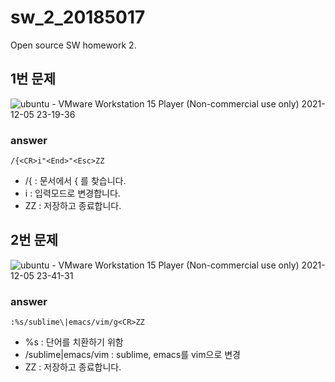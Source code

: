 # sw_2_20185017
Open source SW homework 2.

## 1번 문제
![ubuntu - VMware Workstation 15 Player (Non-commercial use only) 2021-12-05 23-19-36](https://user-images.githubusercontent.com/77059736/144750623-bb5dd5aa-aaf1-4974-b3a0-754ad3832173.gif)

### answer
`/{<CR>i"<End>"<Esc>ZZ`
+ /{ : 문서에서 { 를 찾습니다.
+ i : 입력모드로 변경합니다.
+ ZZ : 저장하고 종료합니다.

## 2번 문제
![ubuntu - VMware Workstation 15 Player (Non-commercial use only) 2021-12-05 23-41-31](https://user-images.githubusercontent.com/77059736/144751601-1f61b032-d29f-4826-a653-c155f8389e09.gif)


### answer
`:%s/sublime\|emacs/vim/g<CR>ZZ`
+ %s : 단어를 치환하기 위함
+ /sublime\|emacs/vim  : sublime, emacs를 vim으로 변경
+ ZZ : 저장하고 종료합니다.
